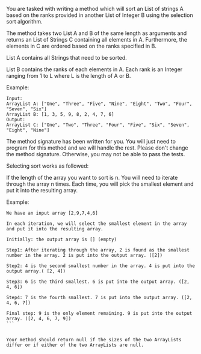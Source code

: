 You are tasked with writing a method which will sort an List of strings A based on the ranks provided in another List of Integer B using the selection sort algorithm. 

The method takes two List A and B of the same length as arguments and returns an List of Strings C containing all elements in A. Furthermore, the elements in C are ordered based on the ranks specified in B.

List A contains all Strings that need to be sorted. 

List B contains the ranks of each elements in A. Each rank is an Integer ranging from 1 to L where L is the length of A or B.

Example:
```
Input:
ArrayList A: ["One", "Three", "Five", "Nine", "Eight", "Two", "Four", "Seven", "Six"]
ArrayList B: [1, 3, 5, 9, 8, 2, 4, 7, 6]
Output:
ArrayList C: ["One", "Two", "Three", "Four", "Five", "Six", "Seven", "Eight", "Nine"]

```

The method signature has been written for you. You will just need to program for this method and we will handle the rest. Please don't change the method signature. Otherwise, you may not be able to pass the tests.

Selecting sort works as followed:

If the length of the array you want to sort is n. You will need to iterate through the array n times. Each time, you will pick the smallest element and put it into the resulting array.

Example:
````
We have an input array [2,9,7,4,6]

In each iteration, we will select the smallest element in the array and put it into the resulting array.

Initially: the output array is [] (empty)

Step1: After iterating through the array, 2 is found as the smallest number in the array. 2 is put into the output array. ([2])

Step2: 4 is the second smallest number in the array. 4 is put into the output array.( [2, 4])

Step3: 6 is the third smallest. 6 is put into the output array. ([2, 4, 6])

Step4: 7 is the fourth smallest. 7 is put into the output array. ([2, 4, 6, 7])

Final step: 9 is the only element remaining. 9 is put into the output array. ([2, 4, 6, 7, 9])
```


Your method should return null if the sizes of the two ArrayLists differ or if either of the two ArrayLists are null.
